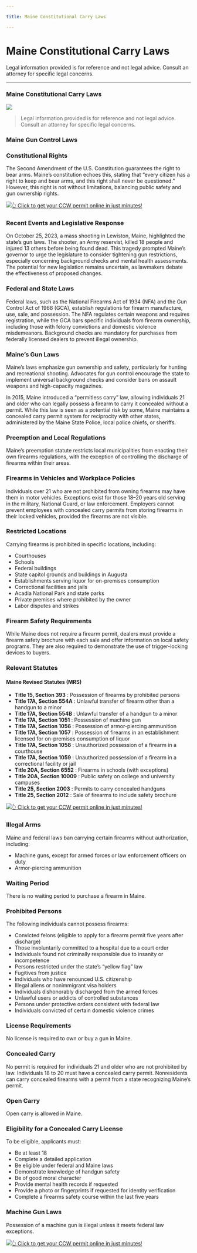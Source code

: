 ```yaml
---

title: Maine Constitutional Carry Laws

---
```


# Maine Constitutional Carry Laws

Legal information provided is for reference and not legal advice. Consult an attorney for specific legal concerns. 

* * *

### Maine Constitutional Carry Laws

![](https://cdn-images-1.medium.com/max/1200/1*6h1Mi_NRWhBzMSBAgmv1Dw.png)

> Legal information provided is for reference and not legal advice. Consult an attorney for specific legal concerns.

### Maine Gun Control Laws

### Constitutional Rights

The Second Amendment of the U.S. Constitution guarantees the right to bear arms. Maine’s constitution echoes this, stating that “every citizen has a right to keep and bear arms, and this right shall never be questioned.” However, this right is not without limitations, balancing public safety and gun ownership rights.

[![](https://cdn-images-1.medium.com/max/1200/1*aCmvRhaa5Xjz4zDZxHzAjg.png)](https://serp.ly/ccw)[👆 Click to get your CCW permit online in just minutes!](https://serp.ly/ccw)

### Recent Events and Legislative Response

On October 25, 2023, a mass shooting in Lewiston, Maine, highlighted the state’s gun laws. The shooter, an Army reservist, killed 18 people and injured 13 others before being found dead. This tragedy prompted Maine’s governor to urge the legislature to consider tightening gun restrictions, especially concerning background checks and mental health assessments. The potential for new legislation remains uncertain, as lawmakers debate the effectiveness of proposed changes.

### Federal and State Laws

Federal laws, such as the National Firearms Act of 1934 (NFA) and the Gun Control Act of 1968 (GCA), establish regulations for firearm manufacture, use, sale, and possession. The NFA regulates certain weapons and requires registration, while the GCA bars specific individuals from firearm ownership, including those with felony convictions and domestic violence misdemeanors. Background checks are mandatory for purchases from federally licensed dealers to prevent illegal ownership.

### Maine’s Gun Laws

Maine’s laws emphasize gun ownership and safety, particularly for hunting and recreational shooting. Advocates for gun control encourage the state to implement universal background checks and consider bans on assault weapons and high-capacity magazines.

In 2015, Maine introduced a “permitless carry” law, allowing individuals 21 and older who can legally possess a firearm to carry it concealed without a permit. While this law is seen as a potential risk by some, Maine maintains a concealed carry permit system for reciprocity with other states, administered by the Maine State Police, local police chiefs, or sheriffs.

### Preemption and Local Regulations

Maine’s preemption statute restricts local municipalities from enacting their own firearms regulations, with the exception of controlling the discharge of firearms within their areas.

### Firearms in Vehicles and Workplace Policies

Individuals over 21 who are not prohibited from owning firearms may have them in motor vehicles. Exceptions exist for those 18–20 years old serving in the military, National Guard, or law enforcement. Employers cannot prevent employees with concealed carry permits from storing firearms in their locked vehicles, provided the firearms are not visible.

### Restricted Locations

Carrying firearms is prohibited in specific locations, including:

  * Courthouses
  * Schools
  * Federal buildings
  * State capitol grounds and buildings in Augusta
  * Establishments serving liquor for on-premises consumption
  * Correctional facilities and jails
  * Acadia National Park and state parks
  * Private premises where prohibited by the owner
  * Labor disputes and strikes



### Firearm Safety Requirements

While Maine does not require a firearm permit, dealers must provide a firearm safety brochure with each sale and offer information on local safety programs. They are also required to demonstrate the use of trigger-locking devices to buyers.

### Relevant Statutes

#### Maine Revised Statutes (MRS)

  * **Title 15, Section 393** : Possession of firearms by prohibited persons
  * **Title 17A, Section 554A** : Unlawful transfer of firearm other than a handgun to a minor
  * **Title 17A, Section 554B** : Unlawful transfer of a handgun to a minor
  * **Title 17A, Section 1051** : Possession of machine gun
  * **Title 17A, Section 1056** : Possession of armor-piercing ammunition
  * **Title 17A, Section 1057** : Possession of firearms in an establishment licensed for on-premises consumption of liquor
  * **Title 17A, Section 1058** : Unauthorized possession of a firearm in a courthouse
  * **Title 17A, Section 1059** : Unauthorized possession of a firearm in a correctional facility or jail
  * **Title 20A, Section 6552** : Firearms in schools (with exceptions)
  * **Title 20A, Section 10009** : Public safety on college and university campuses
  * **Title 25, Section 2003** : Permits to carry concealed handguns
  * **Title 25, Section 2012** : Sale of firearms to include safety brochure


[![](https://cdn-images-1.medium.com/max/1200/1*TMCVgNoKp2NAtvLSAMkaJg.png)](https://serp.ly/ccw)[👆 Click to get your CCW permit online in just minutes!](https://serp.ly/ccw)

### Illegal Arms

Maine and federal laws ban carrying certain firearms without authorization, including:

  * Machine guns, except for armed forces or law enforcement officers on duty
  * Armor-piercing ammunition



### Waiting Period

There is no waiting period to purchase a firearm in Maine.

### Prohibited Persons

The following individuals cannot possess firearms:

  * Convicted felons (eligible to apply for a firearm permit five years after discharge)
  * Those involuntarily committed to a hospital due to a court order
  * Individuals found not criminally responsible due to insanity or incompetence
  * Persons restricted under the state’s “yellow flag” law
  * Fugitives from justice
  * Individuals who have renounced U.S. citizenship
  * Illegal aliens or nonimmigrant visa holders
  * Individuals dishonorably discharged from the armed forces
  * Unlawful users or addicts of controlled substances
  * Persons under protective orders consistent with federal law
  * Individuals convicted of certain domestic violence crimes



### License Requirements

No license is required to own or buy a gun in Maine.

### Concealed Carry

No permit is required for individuals 21 and older who are not prohibited by law. Individuals 18 to 20 must have a concealed carry permit. Nonresidents can carry concealed firearms with a permit from a state recognizing Maine’s permit.

### Open Carry

Open carry is allowed in Maine.

### Eligibility for a Concealed Carry License

To be eligible, applicants must:

  * Be at least 18
  * Complete a detailed application
  * Be eligible under federal and Maine laws
  * Demonstrate knowledge of handgun safety
  * Be of good moral character
  * Provide mental health records if requested
  * Provide a photo or fingerprints if requested for identity verification
  * Complete a firearms safety course within the last five years



### Machine Gun Laws

Possession of a machine gun is illegal unless it meets federal law exceptions.

[![](https://cdn-images-1.medium.com/max/1200/1*UmVcdbz7GlGdNVJMx2tkag.png)](https://serp.ly/ccw)[👆 Click to get your CCW permit online in just minutes!](https://serp.ly/ccw)

